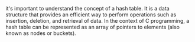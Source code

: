  it's important to understand the concept of a hash table. It is a data structure that provides an efficient way to perform operations such as insertion, deletion, and retrieval of data. In the context of C programming, a hash table can be represented as an array of pointers to elements (also known as nodes or buckets).
